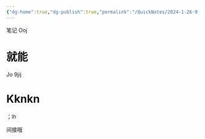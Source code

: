```yaml
---
{"dg-home":true,"dg-publish":true,"permalink":"/QuickNotes/2024-1-26-9-53/","tags":["gardenEntry"],"dgPassFrontmatter":true}
---
```


笔记
Ooj
# 就能
Jo 9jij


# Kknkn
；lh

间接哦